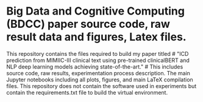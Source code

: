 # Big Data and Cognitive Computing (BDCC) paper source code, raw result data and figures, Latex files.
This repository contains the files required to build my paper titled # "ICD prediction from MIMIIC-III clinical text using pre-trained clinicalBERT and NLP deep learning models achieving state-of-the-art." #
This includes source code, raw results, experimentation process description. The main Jupyter notebooks including all plots, figures, and main LaTeX compilation files. 
This repository does not contain the software used in experiments but contain the requirements.txt file to build the virtual environment.


